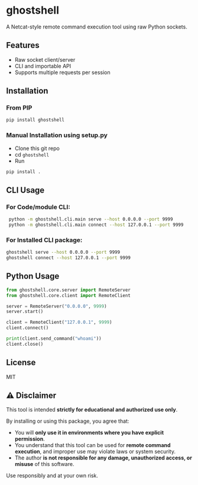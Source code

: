 
# ghostshell

A Netcat-style remote command execution tool using raw Python sockets.

## Features

- Raw socket client/server
- CLI and importable API
- Supports multiple requests per session

## Installation 
### From PIP
```bash
pip install ghostshell
```

### Manual Installation using setup.py
- Clone this git repo
- cd `ghostshell`
- Run
```bash
pip install .
```

## CLI Usage

### For Code/module CLI:
```bash
 python -m ghostshell.cli.main serve --host 0.0.0.0 --port 9999
 python -m ghostshell.cli.main connect --host 127.0.0.1 --port 9999
```

### For Installed CLI package:
```bash
ghostshell serve --host 0.0.0.0 --port 9999
ghostshell connect --host 127.0.0.1 --port 9999
```

## Python Usage

```python
from ghostshell.core.server import RemoteServer
from ghostshell.core.client import RemoteClient

server = RemoteServer("0.0.0.0", 9999)
server.start()

client = RemoteClient("127.0.0.1", 9999)
client.connect()

print(client.send_command("whoami"))
client.close()
```

## License

MIT


## ⚠️ Disclaimer

This tool is intended **strictly for educational and authorized use only**.

By installing or using this package, you agree that:

- You will **only use it in environments where you have explicit permission**.
- You understand that this tool can be used for **remote command execution**, and improper use may violate laws or system security.
- The author **is not responsible for any damage, unauthorized access, or misuse** of this software.

Use responsibly and at your own risk.